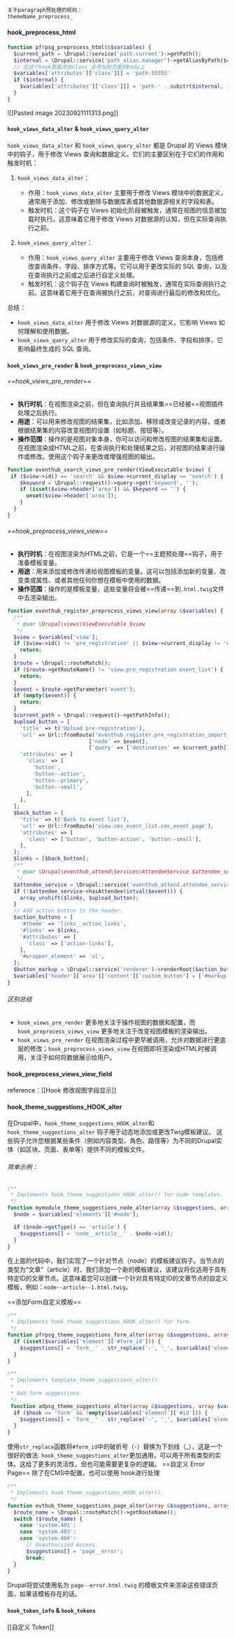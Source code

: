 ```php
关于paragraph预处理的规则：
themeName_preprocess_

```

#### hook_preprocess_html
```php
function pfrpsg_preprocess_html(&$variables) {  
  $current_path = \Drupal::service('path.current')->getPath();  
  $internal = \Drupal::service('path_alias.manager')->getAliasByPath($current_path);
  // 在这个hook里面添加class 会添加到页面的body上
  $variables['attributes']['class'][] = 'path-55555'  
  if ($internal) {  
    $variables['attributes']['class'][] = 'path-' . substr($internal, 1);  
  }
}
```
![[Pasted image 20230921111313.png]]



#### `hook_views_data_alter` & `hook_views_query_alter`
`hook_views_data_alter` 和 `hook_views_query_alter` 都是 Drupal 的 Views 模块中的钩子，用于修改 Views 查询和数据定义。它们的主要区别在于它们的作用和触发时机：

1. `hook_views_data_alter`：
    - 作用：`hook_views_data_alter` 主要用于修改 Views 模块中的数据定义，通常用于添加、修改或删除与数据库表或其他数据源相关的字段和表。
    - 触发时机：这个钩子在 Views 初始化阶段被触发，通常在视图的信息被加载时执行。这意味着它用于修改 Views 对数据源的认知，但在实际查询执行之前。

2.  `hook_views_query_alter`：
    - 作用：`hook_views_query_alter` 主要用于修改 Views 查询本身，包括修改查询条件、字段、排序方式等。它可以用于更改实际的 SQL 查询，以及在查询执行之前或之后进行自定义处理。
    - 触发时机：这个钩子在 Views 构建查询时被触发，通常在实际查询执行之前。这意味着它用于在查询被执行之前，对查询进行最后的修改和优化。

总结：
- `hook_views_data_alter` 用于修改 Views 对数据源的定义，它影响 Views 如何理解和使用数据。
- `hook_views_query_alter` 用于修改实际的查询，包括条件、字段和排序，它影响最终生成的 SQL 查询。


#### `hook_views_pre_render` & `hook_preprocess_views_view`
###### ==hook_views_pre_render==
- **执行时机**：在视图渲染之前，但在查询执行并且结果集==已经被==视图插件处理之后执行。
- **用途**：可以用来修改视图的结果集，比如添加、移除或改变记录的内容，或者根据结果集的内容改变视图的设置（如标题、按钮等）。
- **操作范围**：操作的是视图对象本身，你可以访问和修改视图的结果集和设置。
在视图渲染成HTML之前，在查询执行和处理结果之后，对视图的结果进行操作或修改。使用这个钩子来更改或增强视图的输出。
```php
function eventhub_search_views_pre_render(ViewExecutable $view) {
 if ($view->id() == 'search' && $view->current_display == 'search') {
    $keyword = \Drupal::request()->query->get('keyword', '');
    if (isset($view->header['area']) && $keyword == '') {
      unset($view->header['area']);
    }
  }
}
```
###### ==hook_preprocess_views_view==
- **执行时机**：在视图渲染为HTML之前，它是一个==主题预处理==钩子，用于准备模板变量。
- **用途**：用来添加或修改传递给视图模板的变量。这可以包括添加新的变量、改变类或属性、或者其他任何你想在模板中使用的数据。
- **操作范围**：操作的是模板变量，这些变量将会被==传递==到`.html.twig`文件中去渲染输出。
```php
function eventhub_register_preprocess_views_view(array &$variables) {  
  /**  
   * @var \Drupal\views\ViewExecutable $view  
   */  
  $view = $variables['view'];  
  if ($view->id() != 'pre_registration' || $view->current_display != 'event_list') {  
    return;  
  }  
  $route = \Drupal::routeMatch();  
  if ($route->getRouteName() != 'view.pre_registration.event_list') {  
    return;  
  }  
  $event = $route->getParameter('event');  
  if (empty($event)) {  
    return;  
  }  
  $current_path = \Drupal::request()->getPathInfo();  
  $upload_button = [  
    'title' => t('Upload pre-registration'),  
    'url' => Url::fromRoute('eventhub_register.pre_registration_import_csv', 
                          ['node' => $event], 
                          ['query' => ['destination' => $current_path]]),  
    'attributes' => [  
      'class' => [  
        'button',  
        'button--action',  
        'button--primary',  
        'button--small',  
      ],    
    ],  
  ];  
  $back_button = [  
    'title' => t('Back to event list'),  
    'url' => Url::fromRoute('view.cms_event_list.cms_event_page'),  
    'attributes' => [  
      'class' => ['button', 'button-action', 'button--small'],  
    ],  
  ];  
  $links = [$back_button];  
  /**  
   * @var \Drupal\eventhub_attend\Services\AttendeeService $attendee_service  
   */  
  $attendee_service = \Drupal::service('eventhub_attend.attendee_service');  
  if (!$attendee_service->hasAttendee(intval($event))) {  
    array_unshift($links, $upload_button);  
  }  
  // Add action button to the header.  
  $action_buttons = [  
    '#theme' => 'links__action_links',  
    '#links' => $links,  
    '#attributes' => [  
      'class' => ['action-links'],  
    ],    
    '#wrapper_element' => 'ul',  
  ];  
  $button_markup = \Drupal::service('renderer')->renderRoot($action_buttons);  
  $variables['header']['area']['content']['custom_button'] = ['#markup' => $button_markup];  
}
```
###### 区别总结

- `hook_views_pre_render` 更多地关注于操作视图的数据和配置，而 `hook_preprocess_views_view` 更多地关注于改变视图模板的渲染输出。
- `hook_views_pre_render` 在视图渲染过程中更早被调用，允许对数据进行更底层的修改；`hook_preprocess_views_view` 在视图即将渲染成HTML时被调用，关注于如何将数据展示给用户。
#### hook_preprocess_views_view_field
reference：[[Hook 修改视图字段显示]]
#### hook_theme_suggestions_HOOK_alter
在Drupal中，`hook_theme_suggestions_HOOK_alter`和`hook_theme_suggestions_alter` 钩子用于动态地添加或更改Twig模板建议。
这些钩子允许您根据某些条件（例如内容类型、角色、路径等）为不同的Drupal实体（如区块、页面、表单等）提供不同的模板文件。
###### 简单示例：
```php
/**
 * Implements hook_theme_suggestions_HOOK_alter() for node templates.
 */
function mymodule_theme_suggestions_node_alter(array &$suggestions, array $variables) {
  $node = $variables['elements']['#node'];

  if ($node->getType() == 'article') {
    $suggestions[] = 'node__article__' . $node->id();
  }
}
```
在上面的代码中，我们实现了一个针对节点（node）的模板建议钩子。当节点的类型为“文章”（article）时，我们添加一个新的模板建议，该建议将仅适用于具有特定ID的文章节点。这意味着您可以创建一个针对具有特定ID的文章节点的自定义模板，例如：`node--article--1.html.twig`。

==添加Form自定义模板==
```php
/**  
 * Implements hook_theme_suggestions_HOOK_alter() for form. 
 */
function pfrpsg_theme_suggestions_form_alter(array &$suggestions, array $variables) {  
  if (isset($variables['element']['#form_id'])) {  
    $suggestions[] = 'form__' . str_replace('-', '_', $variables['element']['#form_id']);  
  }
}

/**  
 * Implements template_theme_suggestions_alter(). 
 * 
 * Add form suggestions. 
 */
 function adpsg_theme_suggestions_alter(array &$suggestions, array $variables, $hook) {  
  if ($hook == 'form' && !empty($variables['element']['#id'])) {  
    $suggestions[] = 'form__' . str_replace('-', '_', $variables['element']['#id']);  
  }
}
```
使用`str_replace`函数将`#form_id`中的破折号（-）替换为下划线（\_），这是一个很好的做法.
`hook_theme_suggestions_alter`更加通用，可以用于所有类型的实体。这给了更多的灵活性，但也可能需要更复杂的逻辑。
 ==自定义 Error Page==
除了在CMS中配置，也可以使用 hook进行处理
```php
/**  
 * Implements hook_theme_suggestions_HOOK_alter(). 
 */
function evthub_theme_suggestions_page_alter(array &$suggestions, array $variables) {  
  $route_name = \Drupal::routeMatch()->getRouteName();  
  switch ($route_name) {  
    case 'system.401':  
    case 'system.403':  
    case 'system.404':  
      // Unauthorized Access.  
      $suggestions[] = 'page__error';  
      break;  
  }
}
```
Drupal将尝试使用名为 `page--error.html.twig` 的模板文件来渲染这些错误页面，如果该模板存在的话。


#### `hook_token_info` & `hook_tokens`
[[自定义 Token]]